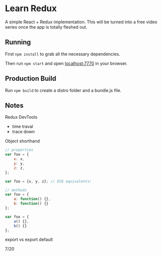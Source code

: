 # Learn Redux

A simple React + Redux implementation. This will be turned into a free video series once the app is totally fleshed out.

## Running

First `npm install` to grab all the necessary dependencies. 

Then run `npm start` and open <localhost:7770> in your browser.

## Production Build

Run `npm build` to create a distro folder and a bundle.js file.

## Notes

Redux DevTools
- time traval
- trace down 

Object shorthand
  ```js
  // properties
  var foo = {
      x: x,
      y: y,
      z: z,
  };

  var foo = {x, y, z}; // ES6 equivalents:

  // methods
  var foo = {
      a: function() {},
      b: function() {}
  };

  var foo = {
      a() {},
      b() {}
  };
  ```

export vs export default




7/20


